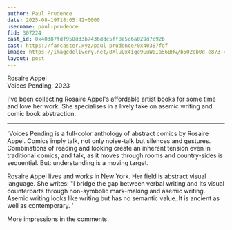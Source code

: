 ```yaml
---
author: Paul Prudence
date: 2025-08-19T18:05:42+0000
username: paul-prudence
fid: 307224
cast_id: 0x40387fdf958d33b7436ddc5ff8e5c6a029d7c92b
cast: https://farcaster.xyz/paul-prudence/0x40387fdf
image: https://imagedelivery.net/BXluQx4ige9GuW0Ia56BHw/b502eb0d-e873-404d-4170-a98b0e83a900/original
layout: post
---
```

Rosaire Appel  
Voices Pending, 2023  
  
I've been collecting Rosaire Appel's affordable artist books for some time and love her work. She specialises in a lively take on asemic writing and comic book abstraction.  
  
***  
  
'Voices Pending is a full-color anthology of abstract comics by Rosaire Appel. Comics imply talk, not only noise-talk but silences and gestures. Combinations of reading and looking create an inherent tension even in traditional comics, and talk, as it moves through rooms and country-sides is sequential. But: understanding is a moving target.  
  
Rosaire Appel lives and works in New York. Her field is abstract visual language. She writes: "I bridge the gap between verbal writing and its visual counterparts through non-symbolic mark-making and asemic writing. Asemic writing looks like writing but has no semantic value. It is ancient as well as contemporary. '  
  
More impressions in the comments.  

<img src='https://imagedelivery.net/BXluQx4ige9GuW0Ia56BHw/b502eb0d-e873-404d-4170-a98b0e83a900/original' alt='' referrerpolicy='no-referrer'/>